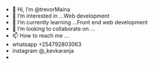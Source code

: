 - 👋 Hi, I’m @trevorMaina
- 👀 I’m interested in ...Web development 
- 🌱 I’m currently learning ...Front end web development
- 💞️ I’m looking to collaborate on ...
- 📫 How to reach me ...
- whatsapp +254792803063
- instagram @_kevkaranja
- 

<!---
trevorMaina/trevorMaina is a ✨ special ✨ repository because its `README.md` (this file) appears on your GitHub profile.
You can click the Preview link to take a look at your changes.
--->
